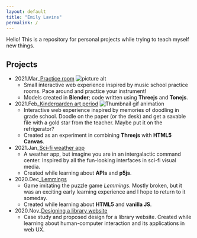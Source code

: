 ```yaml
---
layout: default
title: "Emily Lavins"
permalink: /
---
```


Hello! This is a repository for personal projects while trying to teach myself new things.

## Projects

- 2021.Mar_[Practice room](/practice_room/) ![picture alt](http://via.placeholder.com/200x150 "Title is optional")
    - Small interactive web experience inspired by music school practice rooms. Pace around and practice your instrument!
    - Models created in **Blender**; code written using **Threejs** and **Tonejs**.
- 2021.Feb_[Kindergarden art period](/kinder_art/) ![Thumbnail gif animation](http://via.placeholder.com/200x150 "Title is optional")
    - Interactive web experience inspired by memories of doodling in grade school. Doodle on the paper (or the desk) and get a savable file with a gold star from the teacher. Maybe put it on the refrigerator?
    - Created as an experiment in combining **Threejs** with **HTML5 Canvas**.
- 2021.Jan_[Sci-fi weather app](/weather/)
    - A weather app, but imagine you are in an intergalactic command center. Inspired by all the fun-looking interfaces in sci-fi visual media.
    - Created while learning about **APIs** and **p5js**.
- 2020.Dec_[Lemmings](/lemmings/)
    - Game imitating the puzzle game *Lemmings*. Mostly broken, but it was an exciting early learning experience and I hope to return to it someday.
    - Created while learning about **HTML5** and **vanilla JS**.
- 2020.Nov_[Designing a library website](librarydesign/)
    - Case study and proposed design for a library website. Created while learning about human-computer interaction and its applications in web UX.
